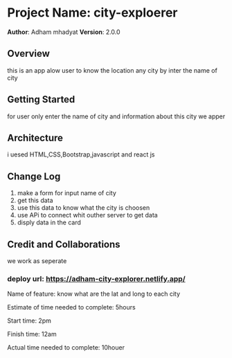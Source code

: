 



# Project Name: city-exploerer

**Author**: Adham mhadyat
**Version**: 2.0.0 
## Overview

this is an app alow user to know the location any city by inter the name of city

## Getting Started
for user only enter the name of city and information about this city we apper 

## Architecture
i uesed HTML,CSS,Bootstrap,javascript and react js

## Change Log
1. make a form for input name of city
2. get this data
3. use this data to know what the city is choosen
4. use APi to connect whit outher server to get data
5. disply  data in the card 

## Credit and Collaborations
we work as seperate

### deploy url: https://adham-city-explorer.netlify.app/

Name of feature: know what are the lat and long to each city

Estimate of time needed to complete: 5hours

Start time: 2pm

Finish time: 12am

Actual time needed to complete: 10houer